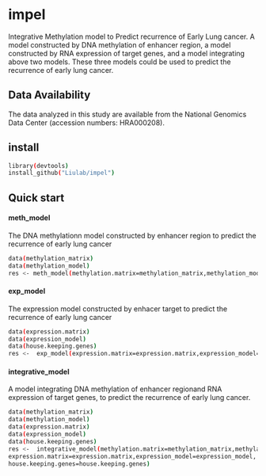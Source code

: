 # impel
Integrative Methylation model to Predict recurrence of Early Lung cancer. A model constructed by DNA methylation of enhancer region, a model constructed by RNA expression of target genes, and a model integrating above two models. These three models could be used to predict the recurrence of early lung cancer.



## Data Availability

The data analyzed in this study are available from the National Genomics Data Center (accession numbers: HRA000208).
   


## install
```bash
library(devtools)
install_github("Liulab/impel")
```


## Quick start

#### meth_model 

The DNA methylationn model constructed by enhancer region to predict the recurrence of early lung cancer
```bash
data(methylation_matrix)
data(methylation_model)
res <- meth_model(methylation.matrix=methylation_matrix,methylation_model=methylation_model)
```

#### exp_model

The expression model constructed by enhacer target to predict the recurrence of early lung cancer
```bash
data(expression.matrix)
data(expression_model)
data(house.keeping.genes)
res <-  exp_model(expression.matrix=expression.matrix,expression_model=expression_model,house.keeping.genes=house.keeping.genes)
```

#### integrative_model

A model integrating  DNA methylation of enhancer regionand RNA expression of target genes, to predict the recurrence of early lung cancer.

```bash
data(methylation_matrix)
data(methylation_model)
data(expression.matrix)
data(expression_model)
data(house.keeping.genes)
res <-  integrative_model(methylation.matrix=methylation_matrix,methylation_model=methylation_model,
expression.matrix=expression.matrix,expression_model=expression_model,
house.keeping.genes=house.keeping.genes)
```
